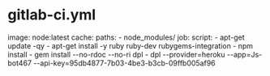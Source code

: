 # gitlab-ci.yml
image: node:latest  cache:   paths:   - node_modules/  job:   script:   - apt-get update -qy   - apt-get install -y ruby ruby-dev rubygems-integration   - npm install   - gem install --no-rdoc --no-ri dpl   - dpl --provider=heroku --app=Js-bot467 --api-key=95db4877-7b03-4be3-b3cb-09ffb005af96 
